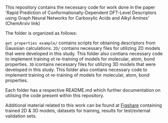 This repository contains the necessary code for work done in the paper 'Rapid Prediction of Conformationally-Dependent DFT-Level Descriptors using Graph Neural Networks for Carboxylic Acids and Alkyl Amines' (ChemArxiv link)

The folder is organized as follows:

`get properties example/` contains scripts for obtaining descriptors from Gaussian calculations.
`2D/` contains necessary files for utilizing 2D models that were developed in this study. This folder also contians necessary code to implement training ot re-training of models for molecular, atom, bond properties. 
`3D` icontains necessary files for utilizing 3D models that were developed in this study. This folder also contians necessary code to implement training ot re-training of models for molecular, atom, bond properties. 

Each folder has a respective README.md which further documentation on utilising the code present within this repository.

Additional material related to this work can be found at [Figshare](https://doi.org/10.6084/m9.figshare.25213742.v2) containing trained 2D & 3D models, datasets for training, results for test/external validation sets. 
